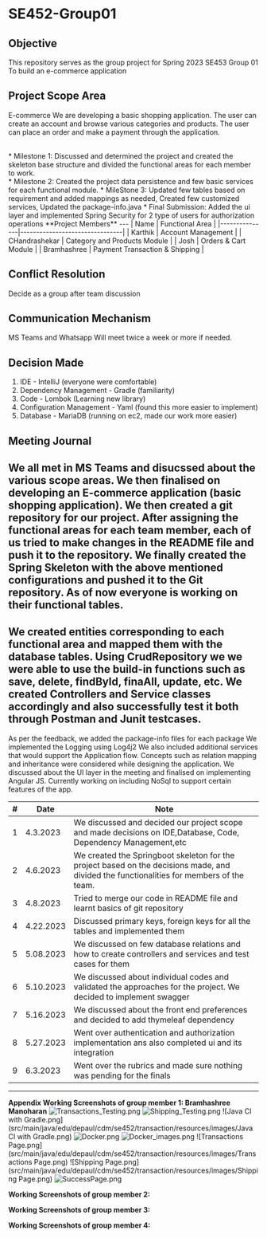 # SE452-Group01

## Objective
This repository serves as the group project for Spring 2023 SE453 Group 01
To build an e-commerce application

**Project Scope Area**
---
E-commerce
We are developing a basic shopping application.
The user can create an account and browse various categories and products.
The user can place an order and make a payment through the application.

<br>
* Milestone 1: Discussed and determined the project and created the skeleton base structure and divided the functional areas for each member to work.<br />
* Milestone 2: Created the project data persistence and few basic services for each functional module.
* MileStone 3: Updated few tables based on requirement and added mappings as needed, Created few customized services, Updated the package-info.java
* Final Submission: Added the ui layer and implemented Spring Security for 2 type of users for authorization operations
**Project Members**
---
| Name          | Functional Area                |
|---------------|--------------------------------|
| Karthik       | Account Management             |
| CHandrashekar | Category and Products Module   |
| Josh          | Orders & Cart Module           |
| Bramhashree   | Payment Transaction & Shipping |

**Conflict Resolution**
---
Decide as a group after team discussion

**Communication Mechanism**
---
MS Teams and Whatsapp 
Will meet twice a week or more if needed.

**Decision Made**
---
1. IDE - IntelliJ (everyone were comfortable)
2. Dependency Management - Gradle (familiarity)
3. Code - Lombok (Learning new library)
4. Configuration Management - Yaml (found this more easier to implement)
5. Database - MariaDB (running on ec2, made our work more easier)

**Meeting Journal**
---
We all met in MS Teams and disucssed about the various scope areas. 
We then finalised on developing an E-commerce application (basic shopping application).
We then created a git repository for our project.
After assigning the functional areas for each team member, each of us tried to make changes in the README file and push it to the repository.
We finally created the Spring Skeleton with the above mentioned configurations and pushed it to the Git repository.
As of now everyone is working on their functional tables.
---
We created entities corresponding to each functional area and mapped them with the database tables.
Using CrudRepository we we were able to use the build-in functions such as save, delete, findById, finaAll, update, etc.
We created Controllers and Service classes accordingly and also successfully test it both through Postman and Junit testcases.
---
As per the feedback, we added the package-info files for each package
We implemented the Logging using Log4j2
We also included additional services that would support the Application flow.
Concepts such as relation mapping and inheritance were considered while designing the application.
We discussed about the UI layer in the meeting and finalised on implementing Angular JS.
Currently working on including NoSql to support certain features of the app.

| #   | Date      | Note                                                                                                                                     |
|-----|-----------|------------------------------------------------------------------------------------------------------------------------------------------|
| 1   | 4.3.2023  | We discussed and decided our project scope and made decisions on IDE,Database, Code, Dependency Management,etc                           |
| 2   | 4.6.2023  | We created the Springboot skeleton for the project based on the decisions made, and divided the functionalities for members of the team. |
| 3   | 4.8.2023  | Tried to merge our code in README file and learnt basics of git repository                                                               |
| 4   | 4.22.2023 | Discussed primary keys, foreign keys for all the tables and implemented them                                                             |
| 5   | 5.08.2023 | We discussed on few database relations and how to create controllers and services and test cases for them                                |
| 6   | 5.10.2023 | We discussed about individual codes and validated the approaches for the project. We decided to implement swagger                        |
| 7   | 5.16.2023 | We discussed about the front end preferences and decided to add thymeleaf dependency                                                     |
| 8   | 5.27.2023 | Went over authentication and authorization implementation ans also completed ui and its integration                                      |
| 9   | 6.3.2023  | Went over the rubrics and made sure nothing was pending for the finals                                                                   |

---
**Appendix**
**Working Screenshots of group member 1: Bramhashree Manoharan**
![Transactions_Testing.png](src/main/java/edu/depaul/cdm/se452/transaction/resources/images/Transactions_Testing.png)
![Shipping_Testing.png](src/main/java/edu/depaul/cdm/se452/transaction/resources/images/Shipping_Testing.png)
![Java CI with Gradle.png](src/main/java/edu/depaul/cdm/se452/transaction/resources/images/Java CI with Gradle.png)
![Docker.png](src/main/java/edu/depaul/cdm/se452/transaction/resources/images/Docker.png)
![Docker_images.png](src/main/java/edu/depaul/cdm/se452/transaction/resources/images/Docker_images.png)
![Transactions Page.png](src/main/java/edu/depaul/cdm/se452/transaction/resources/images/Transactions Page.png)
![Shipping Page.png](src/main/java/edu/depaul/cdm/se452/transaction/resources/images/Shipping Page.png)
![SuccessPage.png](src/main/java/edu/depaul/cdm/se452/transaction/resources/images/SuccessPage.png)

**Working Screenshots of group member 2:**

**Working Screenshots of group member 3:**

**Working Screenshots of group member 4:**



